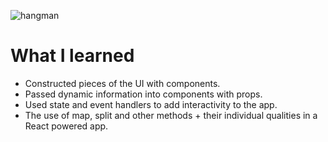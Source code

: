 ![hangman](https://user-images.githubusercontent.com/34093736/71744579-0266f600-2e68-11ea-9f6c-52770981e573.gif)

# What I learned

* Constructed pieces of the UI with components.
* Passed dynamic information into components with props.
* Used state and event handlers to add interactivity to the app.
* The use of map, split and other methods + their individual qualities in a React powered app.
